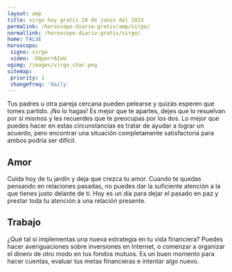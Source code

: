 ```yaml
---
layout: amp
title: virgo hoy gratis 20 de junio del 2023 
permalink: /horoscopo-diario-gratis/amp/virgo/
normallink: /horoscopo-diario-gratis/virgo/
home: FALSE
horoscopo:
 signo: virgo
 video: -DQpmrrAIeU
ogimg: /images/virgo_char.png
sitemap:
 priority: 1
 changefreq: 'daily'
---
```



Tus padres u otra pareja cercana pueden pelearse y quizás esperen que tomes partido. ¡No lo hagas! Es mejor que te apartes, dejes que lo resuelvan por sí mismos y les recuerdes que te preocupas por los dos. Lo mejor que puedes hacer en estas circunstancias es tratar de ayudar a lograr un acuerdo, pero encontrar una situación completamente satisfactoria para ambos podría ser difícil.

## Amor

Cuida hoy de tu jardín y deja que crezca tu amor. Cuando te quedas pensando en relaciones pasadas, no puedes dar la suficiente atención a la que tienes justo delante de ti. Hoy es un día para dejar el pasado en paz y prestar toda tu atención a una relación presente.

## Trabajo

¿Qué tal si implementas una nueva estrategia en tu vida financiera? Puedes hacer averiguaciones sobre inversiones en Internet, o comenzar a organizar el dinero de otro modo en tus fondos mutuos. Es un buen momento para hacer cuentas, evaluar tus metas financieras e intentar algo nuevo.
